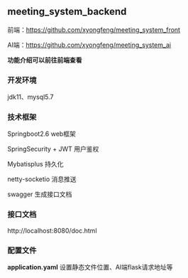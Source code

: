 ## meeting_system_backend

前端：https://github.com/xyongfeng/meeting_system_front

AI端：https://github.com/xyongfeng/meeting_system_ai

**功能介绍可以前往前端查看**

### 开发环境

jdk11、mysql5.7

### 技术框架

Springboot2.6	web框架

SpringSecurity + JWT	用户鉴权

Mybatisplus	持久化

netty-socketio	消息推送

swagger	生成接口文档

### 接口文档

http://localhost:8080/doc.html

### 配置文件

**application.yaml**	设置静态文件位置、AI端flask请求地址等
